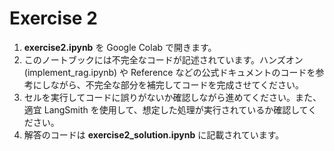 # Exercise 2
1. **exercise2.ipynb** を Google Colab で開きます。
2. このノートブックには不完全なコードが記述されています。ハンズオン (implement_rag.ipynb) や Reference などの公式ドキュメントのコードを参考にしながら、不完全な部分を補完してコードを完成させてください。
3. セルを実行してコードに誤りがないか確認しながら進めてください。また、適宜 LangSmith を使用して、想定した処理が実行されているか確認してください。
4. 解答のコードは **exercise2_solution.ipynb** に記載されています。
